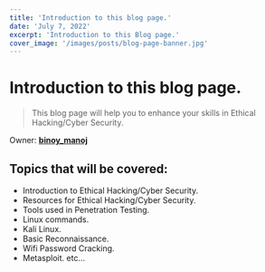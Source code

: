 ```yaml
---
title: 'Introduction to this blog page.'
date: 'July 7, 2022'
excerpt: 'Introduction to this Blog page.'
cover_image: '/images/posts/blog-page-banner.jpg'
---
```


# Introduction to this blog page.

>This blog page will help you to enhance your skills in Ethical Hacking/Cyber Security.

Owner: **[binoy_manoj](instagram.com/binoy_manoj)**

## Topics that will be covered:
* Introduction to Ethical Hacking/Cyber Security.
* Resources for Ethical Hacking/Cyber Security.
* Tools used in Penetration Testing.
* Linux commands.
* Kali Linux.
* Basic Reconnaissance.
* Wifi Password Cracking.
* Metasploit. etc...
